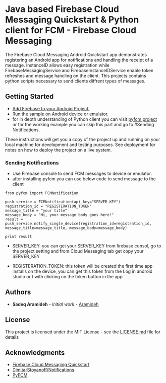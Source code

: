 # Java based Firebase Cloud Messaging Quickstart & Python client for FCM - Firebase Cloud Messaging

The Firebase Cloud Messaging Android Quickstart app demonstrates registering an Android app for notifications and handling the receipt of a message. InstanceID allows easy registration while FirebaseMessagingService and FirebaseInstanceIDService enable token refreshes and message handling on the client.
This projects contains python scripts necessary to send clients diffrent types of messages.

## Getting Started

* [Add Firebase to your Android Project.](https://firebase.google.com/docs/android/setup)
* Run the sample on Android device or emulator.
* for in depth understanding of Python client you can visit [pyfcm project](https://pypi.org/project/pyfcm/) or for the working example you can skip this part and go to #Sending Notifications.

These instructions will get you a copy of the project up and running on your local machine for development and testing purposes. See deployment for notes on how to deploy the project on a live system.

### Sending Notifications
* Use Firebase console to send FCM messages to device or emulator.
* after installing pyfcm you can use below code to send message to the client


```
from pyfcm import FCMNotification

push_service = FCMNotification(api_key="SERVER_KEY")
registration_id = "REGISTERATION_TOKEN"
message_title = "your title"
message_body = "Hi, your message body goes here!"
result = push_service.notify_single_device(registration_id=registration_id, message_title=message_title, message_body=message_body)

print result
```


* SERVER_KEY:
you can get your SERVER_KEY from firebase consol, go to the project setting and from Cloud Messaging tab get copy your SERVER_KEY


* REGISTERATION_TOKEN:
this token will be created the first time app installs on the device, you can get this token from the Log in android studio or t
with clicking on the token button in the app



## Authors

* **Sadeq Aramideh** - *Initial work* - [Aramideh](https://github.com/Aramideh)

## License

This project is licensed under the MIT License - see the [LICENSE.md](LICENSE.md) file for details

## Acknowledgments
* [Firebase Cloud Messaging Quickstart](https://github.com/firebase/quickstart-android/tree/master/messaging)
* [DimitarStoyanoff/Notifications](https://github.com/DimitarStoyanoff/Notifications)
* [PyFCM](https://pypi.org/project/pyfcm/)

